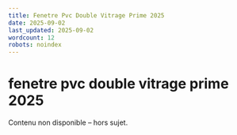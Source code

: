 ```yaml
---
title: Fenetre Pvc Double Vitrage Prime 2025
date: 2025-09-02
last_updated: 2025-09-02
wordcount: 12
robots: noindex
---
```


# fenetre pvc double vitrage prime 2025

Contenu non disponible – hors sujet.
